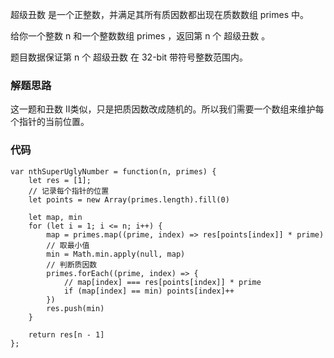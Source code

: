 超级丑数 是一个正整数，并满足其所有质因数都出现在质数数组 primes 中。

给你一个整数 n 和一个整数数组 primes ，返回第 n 个 超级丑数 。

题目数据保证第 n 个 超级丑数 在 32-bit 带符号整数范围内。

### 解题思路
这一题和丑数 II类似，只是把质因数改成随机的。所以我们需要一个数组来维护每个指针的当前位置。

### 代码
```
var nthSuperUglyNumber = function(n, primes) {
    let res = [1];
    // 记录每个指针的位置
    let points = new Array(primes.length).fill(0)

    let map, min
    for (let i = 1; i <= n; i++) {
        map = primes.map((prime, index) => res[points[index]] * prime)
        // 取最小值
        min = Math.min.apply(null, map)
        // 判断质因数
        primes.forEach((prime, index) => {
            // map[index] === res[points[index]] * prime
            if (map[index] == min) points[index]++
        })
        res.push(min)
    }

    return res[n - 1]
};
```